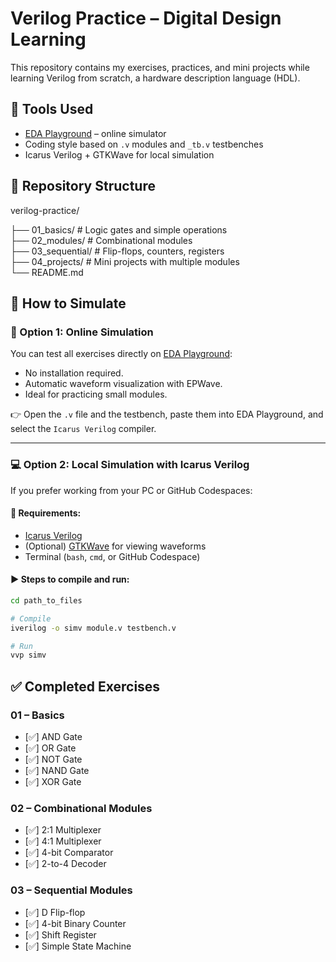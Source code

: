 # Verilog Practice – Digital Design Learning

This repository contains my exercises, practices, and mini projects while learning Verilog from scratch, a hardware description language (HDL).

## 🔧 Tools Used

- [EDA Playground](https://www.edaplayground.com/) – online simulator  
- Coding style based on `.v` modules and `_tb.v` testbenches  
- Icarus Verilog + GTKWave for local simulation

## 📁 Repository Structure  
verilog-practice/

├── 01_basics/   # Logic gates and simple operations  
├── 02_modules/  # Combinational modules  
├── 03_sequential/ # Flip-flops, counters, registers  
├── 04_projects/ # Mini projects with multiple modules  
└── README.md

## 🧪 How to Simulate

### 🧠 Option 1: Online Simulation

You can test all exercises directly on [EDA Playground](https://www.edaplayground.com/):

- No installation required.  
- Automatic waveform visualization with EPWave.  
- Ideal for practicing small modules.

👉 Open the `.v` file and the testbench, paste them into EDA Playground, and select the `Icarus Verilog` compiler.

---

### 💻 Option 2: Local Simulation with Icarus Verilog

If you prefer working from your PC or GitHub Codespaces:

#### 🧰 Requirements:
- [Icarus Verilog](https://bleyer.org/icarus/)  
- (Optional) [GTKWave](https://gtkwave.sourceforge.net/) for viewing waveforms  
- Terminal (`bash`, `cmd`, or GitHub Codespace)

#### ▶️ Steps to compile and run:

```bash
cd path_to_files

# Compile
iverilog -o simv module.v testbench.v

# Run
vvp simv
```
## ✅ Completed Exercises

### 01 – Basics
- [✅] AND Gate
- [✅] OR Gate
- [✅] NOT Gate
- [✅] NAND Gate
- [✅] XOR Gate

### 02 – Combinational Modules
- [✅] 2:1 Multiplexer
- [✅] 4:1 Multiplexer
- [✅] 4-bit Comparator
- [✅] 2-to-4 Decoder

### 03 – Sequential Modules
- [✅] D Flip-flop
- [✅] 4-bit Binary Counter
- [✅] Shift Register
- [✅] Simple State Machine

